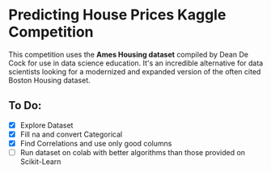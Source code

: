 # Predicting House Prices Kaggle Competition

This competition uses the **Ames Housing dataset** compiled by Dean De Cock for use in data science education. It's an incredible alternative for data scientists looking for a modernized and expanded version of the often cited Boston Housing dataset.

## To Do:

- [x] Explore Dataset
- [x] Fill na and convert Categorical
- [x] Find Correlations and use only good columns
- [ ] Run dataset on colab with better algorithms than those provided on Scikit-Learn
